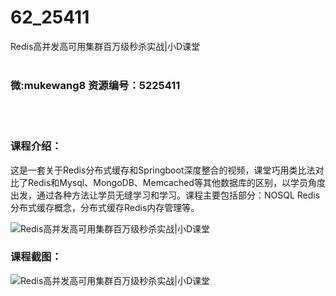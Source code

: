 # 62_25411
Redis高并发高可用集群百万级秒杀实战|小D课堂
<br/></br>
<h3>微:mukewang8 资源编号：5225411</h3>
<br/></br>
<h3>课程介绍：</h3>
<p>这是一套关于<a title="查看与 Redis 相关的文章" target="_blank">Redis</a>分布式缓存和Springboot深度整合的视频，课堂巧用类比法对比了<a title="查看与 Redis 相关的文章" target="_blank">Redis</a>和Mysql、MongoDB、Memcached等其他数据库的区别，以学员角度出发，通过各种方法让学员无缝学习和学习。课程主要包括部分：NOSQL Redis分布式缓存概念，分布式缓存Redis内存管理等。</p>
<p><img src="https://www.ko996.com/wp-content/uploads/img/2022/07/1-88.png" alt="Redis高并发高可用集群百万级秒杀实战|小D课堂"></p>
<div class="info-desc">
<h3>课程截图：</h3>
<p><img src="https://www.ko996.com/wp-content/uploads/img/2022/07/2-88.png" alt="Redis高并发高可用集群百万级秒杀实战|小D课堂"></p>


			
</div>

